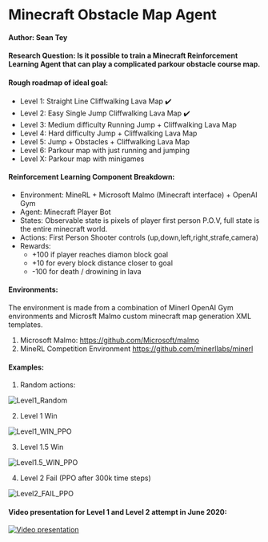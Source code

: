 # Minecraft Obstacle Map Agent
#### Author: Sean Tey

#### Research Question: Is it possible to train a Minecraft Reinforcement Learning Agent that can play a complicated parkour obstacle course map.

#### Rough roadmap of ideal goal:
* Level 1: Straight Line Cliffwalking Lava Map :heavy_check_mark:
* Level 2: Easy Single Jump Cliffwalking Lava Map :heavy_check_mark:
* Level 3: Medium difficulty Running Jump + Cliffwalking Lava Map
* Level 4: Hard difficulty Jump + Cliffwalking Lava Map
* Level 5: Jump + Obstacles + Cliffwalking Lava Map
* Level 6: Parkour map with just running and jumping
* Level X: Parkour map with minigames

#### Reinforcement Learning Component Breakdown:
* Environment: MineRL + Microsoft Malmo (Minecraft interface) + OpenAI Gym 
* Agent: Minecraft Player Bot
* States: Observable state is pixels of player first person P.O.V, full state is the entire minecraft world.
* Actions: First Person Shooter controls (up,down,left,right,strafe,camera)
* Rewards:
    * +100 if player reaches diamon block goal
    * +10 for every block distance closer to goal
    * -100 for death / drowining in lava


#### Environments:
The environment is made from a combination of Minerl OpenAI Gym environments and Microsft Malmo custom minecraft map generation XML templates.
1. Microsoft Malmo: https://github.com/Microsoft/malmo
2. MineRL Competition Environment https://github.com/minerllabs/minerl

#### Examples:

1. Random actions:

![Level1_Random](./images/level1_random.GIF)

2. Level 1 Win

![Level1_WIN_PPO](./images/level1_win.GIF)

3. Level 1.5 Win

![Level1.5_WIN_PPO](./images/level1.5_win.GIF)

4. Level 2 Fail (PPO after 300k time steps)

![Level2_FAIL_PPO](./images/level2_fail.GIF)

#### Video presentation for Level 1 and Level 2 attempt in June 2020:
[![Video presentation](https://img.youtube.com/vi/r-lui0mR8n0/0.jpg)](http://www.youtube.com/watch?v=r-lui0mR8n0)
